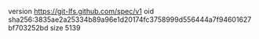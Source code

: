version https://git-lfs.github.com/spec/v1
oid sha256:3835ae2a25334b89a96e1d20174fc3758999d556444a7f94601627bf703252bd
size 5139
